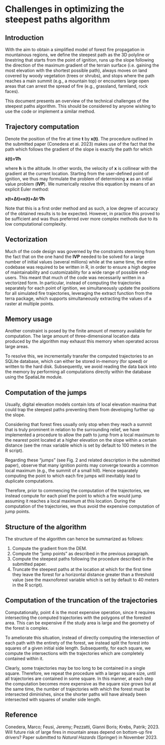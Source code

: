 # Challenges in optimizing the steepest paths algorithm

Introduction
-----------
With the aim to obtain a simplified model of forest fire propagation in mountainous regions, we define the steepest path as the 3D polyline or linestring that starts from the point of ignition, runs up the slope following the direction of the maximum gradient of the terrain surface (i.e. gaining the most elevation with the shortest possible path), always moves on land covered by woody vegetation (trees or shrubs), and stops where the path reaches a main summit (e.g., a mountain top) or encounters large open areas that can arrest the spread of fire (e.g., grassland, farmland, rock faces).

This document presents an overview of the technical challenges of the steepest paths algorithm. This should be considered by anyone wishing to use the code or implement a similar method.

Trajectory computation
----------------------
Denote the position of the fire at time **t** by **x(t)**. The procedure outlined in the submitted paper (Conedera et al. 2023) makes use of the fact that the path which follows the gradient of the slope is exactly the path for which

**ẋ(t)=∇h**

where **h** is the altitude. In other words, the velocity of **x** is collinear with the gradient at the current location. Starting from the user-defined point of ignition, we thus may formulate the problem of determining **x** as an initial value problem (**IVP**).
We numerically resolve this equation by means of an explicit Euler method:

**x(t+Δt)≈x(t)+Δt·∇h**

Note that this is a first order method and as such, a low degree of accuracy of the obtained results is to be expected. However, in practice this proved to be sufficient and was thus preferred over more complex methods due to its low computational complexity.

Vectorization
----------------------
Much of the code design was governed by the constraints stemming from the fact that on the one hand the **IVP** needed to be solved for a large number of initial values (several millions) while at the same time, the entire codebase was required to be written in R, in order to ensure a high degree of maintainability and customizability for a wide range of possible end-users.
This meant that much of the code was necessarily written in a vectorized form. In particular, instead of computing the trajectories separately for each point of ignition, we simultaneously update the positions for all simulated fire trajectories, leveraging the extract function from the terra package, which supports simultaneously extracting the values of a raster at multiple points.

Memory usage
----------------------
Another constraint is posed by the finite amount of memory available for computation. The large amount of three-dimensional location data produced by the algorithm may exhaust this memory when operated across large areas.

To resolve this, we incrementally transfer the computed trajectories to an SQLite database, which can either be stored in-memory (for speed) or written to the hard disk.
Subsequently, we avoid reading the data back into the memory by performing all computations directly within the database using the SpatiaLite module.

Computation of the jumps
----------------------
Usually, digital elevation models contain lots of local elevation maxima that could trap the steepest paths preventing them from developing further up the slope.

Considering that forest fires usually only stop when they reach a summit that is truly prominent in relation to the surrounding relief, we have implemented a procedure to allow the path to jump from a local maximum to the nearest point located at a higher elevation on the slope within a certain distance (see the rmax variable which is set by default to 100 meters in the R script).

Regarding these “jumps” (see Fig. 2 and related description in the submitted paper), observe that many ignition points may converge towards a common local maximum (e.g., the summit of a small hill).
Hence separately computing the point to which each fire jumps will inevitably lead to duplicate computations.

Therefore, prior to commencing the computation of the trajectories, we instead compute for each pixel the point to which a fire would jump assuming it reaches a local maximum at this location.
During the computation of the trajectories, we thus avoid the expensive computation of jump points.

Structure of the algorithm
----------------------
The structure of the algorithm can hence be summarized as follows:

1. Compute the gradient from the DEM.
2. Compute the “jump points” as described in the previous paragraph.
3. Compute the steepest paths following the procedure described in the submitted paper.
4. Truncate the steepest paths at the location at which for the first time they leave the forest for a horizontal distance greater than a threshold value (see the maxnoforest variable which is set by default to 40 meters in the R script).

Computation of the truncation of the trajectories
----------------------
Computationally, point 4 is the most expensive operation, since it requires intersecting the computed trajectories with the polygons of the forested area. This can be expensive if the study area is large and the geometry of the forest is complex.

To ameliorate this situation, instead of directly computing the intersection of each path with the entirety of the forest, we instead split the forest into squares of a given initial side length.
Subsequently, for each square, we compute the intersections with the trajectories which are completely contained within it.

Clearly, some trajectories may be too long to be contained in a single square. Therefore, we repeat the procedure with a larger square size, until all trajectories are contained in some square.
In this manner, at each step the computation becomes more expensive as the square size grows but at the same time, the number of trajectories with which the forest must be intersected diminishes, since the shorter paths will have already been intersected with squares of smaller side length.

Reference
----------------------
Conedera, Marco; Feusi, Jeremy; Pezzatti, Gianni Boris; Krebs, Patrik; 2023. Will future risk of large fires in mountain areas depend on bottom-up fire drivers? Paper submitted to _Natural Hazards_ (Springer) in November 2023.
